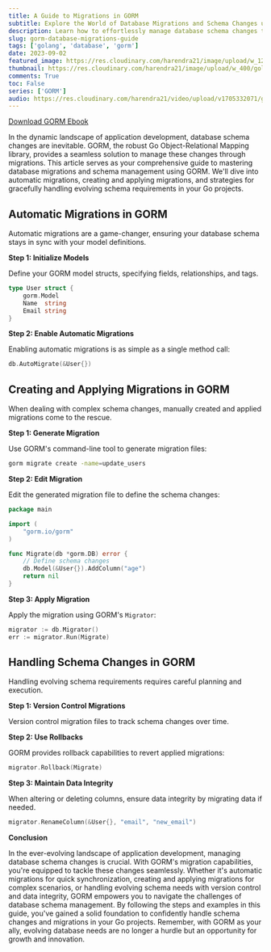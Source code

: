 ```yaml
---
title: A Guide to Migrations in GORM
subtitle: Explore the World of Database Migrations and Schema Changes using GORM in Go
description: Learn how to effortlessly manage database schema changes through GORM's migration features. Explore automatic migrations, creating and applying migrations, and handling evolving schema needs in your Go projects.
slug: gorm-database-migrations-guide
tags: ['golang', 'database', 'gorm']
date: 2023-09-02
featured_image: https://res.cloudinary.com/harendra21/image/upload/w_1200/golangwithexample/learn-gorm_yqoeio.png
thumbnail: https://res.cloudinary.com/harendra21/image/upload/w_400/golangwithexample/learn-gorm_yqoeio.png
comments: True
toc: False
series: ['GORM']
audio: https://res.cloudinary.com/harendra21/video/upload/v1705332071/golangwithexample/gorm-migration-guide_rsuybz.mp3
---
```


[Download GORM Ebook](https://res.cloudinary.com/harendra21/image/upload/v1694109746/golangwithexample/PDF/GORM_Mastery_gmpc1k.pdf)

In the dynamic landscape of application development, database schema changes are inevitable. GORM, the robust Go Object-Relational Mapping library, provides a seamless solution to manage these changes through migrations. This article serves as your comprehensive guide to mastering database migrations and schema management using GORM. We'll dive into automatic migrations, creating and applying migrations, and strategies for gracefully handling evolving schema requirements in your Go projects.

## Automatic Migrations in GORM

Automatic migrations are a game-changer, ensuring your database schema stays in sync with your model definitions.

**Step 1: Initialize Models**

Define your GORM model structs, specifying fields, relationships, and tags.

```go
type User struct {
    gorm.Model
    Name  string
    Email string
}
```

**Step 2: Enable Automatic Migrations**

Enabling automatic migrations is as simple as a single method call:

```go
db.AutoMigrate(&User{})
```

## Creating and Applying Migrations in GORM

When dealing with complex schema changes, manually created and applied migrations come to the rescue.

**Step 1: Generate Migration**

Use GORM's command-line tool to generate migration files:

```bash
gorm migrate create -name=update_users
```

**Step 2: Edit Migration**

Edit the generated migration file to define the schema changes:

```go
package main

import (
    "gorm.io/gorm"
)

func Migrate(db *gorm.DB) error {
    // Define schema changes
    db.Model(&User{}).AddColumn("age")
    return nil
}
```

**Step 3: Apply Migration**

Apply the migration using GORM's `Migrator`:

```go
migrator := db.Migrator()
err := migrator.Run(Migrate)
```

## Handling Schema Changes in GORM

Handling evolving schema requirements requires careful planning and execution.

**Step 1: Version Control Migrations**

Version control migration files to track schema changes over time.

**Step 2: Use Rollbacks**

GORM provides rollback capabilities to revert applied migrations:

```go
migrator.Rollback(Migrate)
```

**Step 3: Maintain Data Integrity**

When altering or deleting columns, ensure data integrity by migrating data if needed.

```go
migrator.RenameColumn(&User{}, "email", "new_email")
```

**Conclusion**

In the ever-evolving landscape of application development, managing database schema changes is crucial. With GORM's migration capabilities, you're equipped to tackle these changes seamlessly. Whether it's automatic migrations for quick synchronization, creating and applying migrations for complex scenarios, or handling evolving schema needs with version control and data integrity, GORM empowers you to navigate the challenges of database schema management. By following the steps and examples in this guide, you've gained a solid foundation to confidently handle schema changes and migrations in your Go projects. Remember, with GORM as your ally, evolving database needs are no longer a hurdle but an opportunity for growth and innovation.